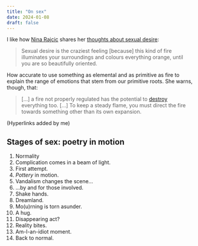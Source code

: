 ```yaml
---
title: "On sex"
date: 2024-01-08
draft: false
---
```


I like how [Nina Rajcic](https://ninarajcic.com/) shares her [thoughts about sexual desire](https://realhumanbaby.tumblr.com/post/738819738307837952):

> Sexual desire is the craziest feeling [because] this kind of fire
> illuminates your surroundings and colours everything orange, until you
> are so beautifully oriented.

How accurate to use something as elemental and as primitive as fire to
explain the range of emotions that stem from our primitive roots. She
warns, though, that:

> [...] a fire not properly regulated has the potential to
> [destroy](/destruction) everything too. [...] To keep a steady flame,
> you must direct the fire towards something other than its own
> expansion.

(Hyperlinks added by me)

## Stages of sex: poetry in motion

1. Normality
1. Complication comes in a beam of light.
1. First attempt.
1. *Pottery* in motion.
1. Vandalism changes the scene...
1. ...by and for those involved.
1. Shake hands.
1. Dreamland.
1. Mo(u)rning is torn asunder.
1. A hug.
1. Disappearing act?
1. Reality bites.
1. Am-I-an-idiot moment.
1. Back to normal.
